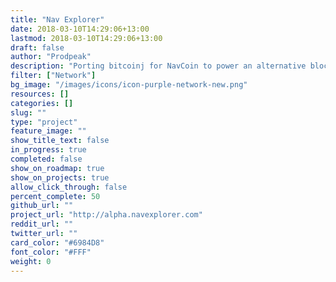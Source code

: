 ```yaml
---
title: "Nav Explorer"
date: 2018-03-10T14:29:06+13:00
lastmod: 2018-03-10T14:29:06+13:00
draft: false
author: "Prodpeak"
description: "Porting bitcoinj for NavCoin to power an alternative block explorer written in Java. This will offer redundancy if there are any issues with the current cryptoid block explorer."
filter: ["Network"]
bg_image: "/images/icons/icon-purple-network-new.png"
resources: []
categories: []
slug: ""
type: "project"
feature_image: ""
show_title_text: false
in_progress: true
completed: false
show_on_roadmap: true
show_on_projects: true
allow_click_through: false
percent_complete: 50
github_url: ""
project_url: "http://alpha.navexplorer.com"
reddit_url: ""
twitter_url: ""
card_color: "#6984D8"
font_color: "#FFF"
weight: 0
---
```

